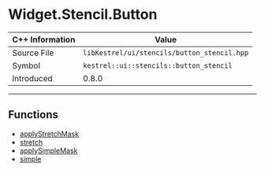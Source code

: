 
# Widget.Stencil.Button

| C++ Information | Value |
| --- | --- |
| Source File | `libKestrel/ui/stencils/button_stencil.hpp` |
| Symbol | `kestrel::ui::stencils::button_stencil` |
| Introduced | 0.8.0 |


---

## Functions

 - [applyStretchMask](applyStretchMask.md)
 - [stretch](stretch.md)
 - [applySimpleMask](applySimpleMask.md)
 - [simple](simple.md)

